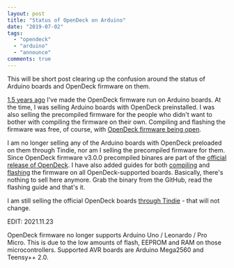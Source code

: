 ```yaml
---
layout: post
title: "Status of OpenDeck on Arduino"
date: "2019-07-02"
tags: 
  - "opendeck"
  - "arduino"
  - "announce"
comments: true
---
```


This will be short post clearing up the confusion around the status of Arduino boards and OpenDeck firmware on them.

[1.5 years ago](https://shanteacontrols.com/2017/12/14/opendeck-on-arduino/) I've made the OpenDeck firmware run on Arduino boards. At the time, I was selling Arduino boards with OpenDeck preinstalled. I was also selling the precompiled firmware for the people who didn't want to bother with compiling the firmware on their own. Compiling and flashing the firmware was free, of course, with [OpenDeck firmware being open](https://github.com/shanteacontrols/OpenDeck).

I am no longer selling any of the Arduino boards with OpenDeck preloaded on them through Tindie, nor am I selling the precompiled firmware for them. Since OpenDeck firmware v3.0.0 precompiled binares are part of the [official release of OpenDeck](https://github.com/shanteacontrols/OpenDeck/releases). I have also added guides for both [compiling](https://github.com/shanteacontrols/OpenDeck/wiki/Building-the-OpenDeck-firmware) and [flashing](https://github.com/shanteacontrols/OpenDeck/wiki/Flashing-the-OpenDeck-firmware) the firmware on all OpenDeck-supported boards. Basically, there's nothing to sell here anymore. Grab the binary from the GitHub, read the flashing guide and that's it.

I am still selling the official OpenDeck boards [through Tindie](https://www.tindie.com/products/paradajz/opendeck-diy-midi-platform/) - that will not change.

EDIT: 2021.11.23

OpenDeck firmware no longer supports Arduino Uno / Leonardo / Pro Micro. This is due to the low amounts of flash, EEPROM and RAM on those microcontrollers. Supported AVR boards are Arduino Mega2560 and Teensy++ 2.0.